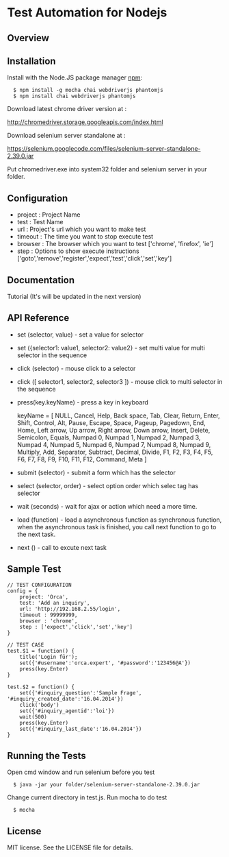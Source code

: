 Test Automation for Nodejs
===============
## Overview
    
      
## Installation

  Install with the Node.JS package manager [npm](http://npmjs.org/):

      $ npm install -g mocha chai webdriverjs phantomjs
      $ npm install chai webdriverjs phantomjs

  Download latest chrome driver version at :
  
  http://chromedriver.storage.googleapis.com/index.html
	  
  Download selenium server standalone at :
  
  https://selenium.googlecode.com/files/selenium-server-standalone-2.39.0.jar
	  
  Put chromedriver.exe into system32 folder and selenium server in your folder.

## Configuration  

  * project : Project Name
  * test : Test Name
  * url : Project's url which you want to make test
  * timeout : The time you want to stop execute test
  * browser : The browser which you want to test
  ['chrome', 'firefox', 'ie']
  * step : Options to show execute instructions
  ['goto','remove','register','expect','test','click','set','key']


## Documentation

  Tutorial (It's will be updated in the next version)
  
## API Reference

  * set (selector, value) - set a value for selector

  * set ({selector1: value1, selector2: value2} - set multi value for multi selector in the sequence
	
  * click (selector) - mouse click to a selector 
	
  * click ([ selector1, selector2, selector3 ]) - mouse click to multi selector in the sequence
	
  * press(key.keyName) - press a key in keyboard

    keyName = [ NULL, Cancel, Help, Back space, Tab, Clear, Return, Enter, Shift, Control, Alt, Pause, Escape, Space, Pageup, Pagedown, End, Home, Left arrow, Up arrow, Right arrow, Down arrow, Insert, Delete, Semicolon, Equals, Numpad 0, Numpad 1, Numpad 2, Numpad 3, Numpad 4, Numpad 5, Numpad 6, Numpad 7, Numpad 8, Numpad 9, Multiply, Add, Separator, Subtract, Decimal, Divide, F1, F2, F3, F4, F5, F6, F7, F8, F9, F10, F11, F12, Command, Meta ]

  * submit (selector)  - submit a form which has the selector
	 
  * select (selector, order) - select option order which selec tag has selector 
	
  * wait (seconds) - wait for ajax or action which need a more time.	
 
  * load (function) - load a asynchronous function as synchronous function, when the asynchronous task is finished, you call next function to go to the next task. 
  
  * next () - call to excute next task   
   
  
## Sample Test
  
	// TEST CONFIGURATION
    config = {
        project: 'Orca',  
        test: 'Add an inquiry', 
        url: 'http://192.168.2.55/login',
        timeout : 99999999,
        browser : 'chrome', 
        step : ['expect','click','set','key'] 
    }   
   
	// TEST CASE   
	test.$1 = function() {   
		title('Login für');       
		set({'#username':'orca.expert', '#password':'123456@A'}) 
		press(key.Enter)
	}  

	test.$2 = function() {
		set({'#inquiry_question':'Sample Frage', '#inquiry_created_date':'16.04.2014'})
		click('body')
		set({'#inquiry_agentid':'loi'}) 
		wait(500)
		press(key.Enter)
		set({'#inquiry_last_date':'16.04.2014'})
	}  
  
  
## Running the Tests

  Open cmd window and run selenium before you test
	
	  $ java -jar your folder/selenium-server-standalone-2.39.0.jar
  
  Change current directory in test.js. Run mocha to do test

      $ mocha
 
## License

  MIT license. See the LICENSE file for details.